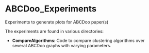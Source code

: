 # ABCDoo_Experiments
Experiments to generate plots for ABCDoo paper(s)

The experiments are found in various directories:

* **CompareAlgorithms**: Code to compare clustering algorithms over several ABCDoo graphs with varying parameters.

